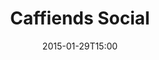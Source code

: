 ---
layout: post
title:  "Caffiends Social"
date:   2015-01-29T15:00
start:  "3:00"
end:    "6:00"
categories: events
---